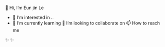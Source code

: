  👋 Hi, I’m Eun jin Le
- 👀 I’m interested in ..
- 🌱 I’m currently learning
💞️ I’m looking to collaborate on 
 📫 How to reach me

 ✨  ✨
